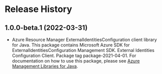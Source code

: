 # Release History

## 1.0.0-beta.1 (2022-03-31)

- Azure Resource Manager ExternalIdentitiesConfiguration client library for Java. This package contains Microsoft Azure SDK for ExternalIdentitiesConfiguration Management SDK. External Identities Configuration Client. Package tag package-2021-04-01. For documentation on how to use this package, please see [Azure Management Libraries for Java](https://aka.ms/azsdk/java/mgmt).
